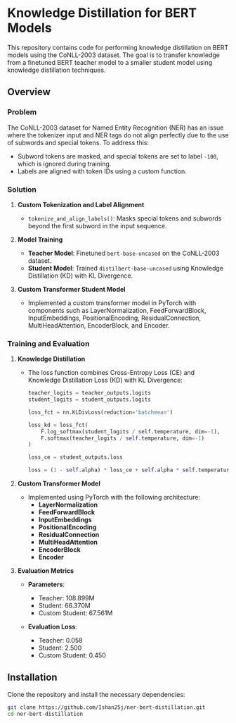 # Knowledge Distillation for BERT Models

This repository contains code for performing knowledge distillation on BERT models using the CoNLL-2003 dataset. The goal is to transfer knowledge from a finetuned BERT teacher model to a smaller student model using knowledge distillation techniques.

## Overview

### Problem

The CoNLL-2003 dataset for Named Entity Recognition (NER) has an issue where the tokenizer input and NER tags do not align perfectly due to the use of subwords and special tokens. To address this:

- Subword tokens are masked, and special tokens are set to label `-100`, which is ignored during training.
- Labels are aligned with token IDs using a custom function.

### Solution

1. **Custom Tokenization and Label Alignment**

   - `tokenize_and_align_labels()`: Masks special tokens and subwords beyond the first subword in the input sequence.
2. **Model Training**

   - **Teacher Model**: Finetuned `bert-base-uncased` on the CoNLL-2003 dataset.
   - **Student Model**: Trained `distilbert-base-uncased` using Knowledge Distillation (KD) with KL Divergence.
3. **Custom Transformer Student Model**

   - Implemented a custom transformer model in PyTorch with components such as LayerNormalization, FeedForwardBlock, InputEmbeddings, PositionalEncoding, ResidualConnection, MultiHeadAttention, EncoderBlock, and Encoder.

### Training and Evaluation

1. **Knowledge Distillation**

   - The loss function combines Cross-Entropy Loss (CE) and Knowledge Distillation Loss (KD) with KL Divergence:
     ```python
     teacher_logits = teacher_outputs.logits
     student_logits = student_outputs.logits

     loss_fct = nn.KLDivLoss(reduction='batchmean')

     loss_kd = loss_fct(
         F.log_softmax(student_logits / self.temperature, dim=-1),
         F.softmax(teacher_logits / self.temperature, dim=-1)
     )

     loss_ce = student_outputs.loss

     loss = (1 - self.alpha) * loss_ce + self.alpha * self.temperature ** 2 * loss_kd
     ```
2. **Custom Transformer Model**

   - Implemented using PyTorch with the following architecture:
     - **LayerNormalization**
     - **FeedForwardBlock**
     - **InputEmbeddings**
     - **PositionalEncoding**
     - **ResidualConnection**
     - **MultiHeadAttention**
     - **EncoderBlock**
     - **Encoder**
3. **Evaluation Metrics**

   - **Parameters**:

     - Teacher: 108.899M
     - Student: 66.370M
     - Custom Student: 67.561M
   - **Evaluation Loss**:

     - Teacher: 0.058
     - Student: 2.500
     - Custom Student: 0.450

## Installation

Clone the repository and install the necessary dependencies:

```bash
git clone https://github.com/Ishan25j/ner-bert-distillation.git
cd ner-bert-distillation
```
